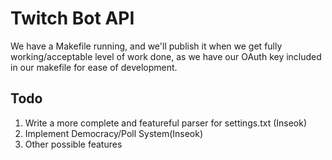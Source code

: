 Twitch Bot API
=========================

We have a Makefile running, and we'll publish it when we get fully working/acceptable level of work done, as we have our OAuth key included in our makefile for ease of development.

Todo
-------------------------------

1. Write a more complete and featureful parser for settings.txt (Inseok)
2. Implement Democracy/Poll System(Inseok)
3. Other possible features